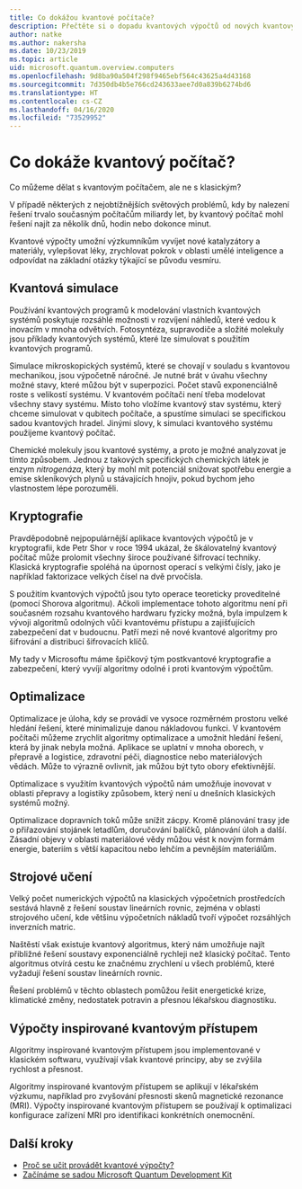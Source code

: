 ```yaml
---
title: Co dokážou kvantové počítače?
description: Přečtěte si o dopadu kvantových výpočtů od nových kvantových algoritmů až po algoritmy inspirované kvantovým přístupem a spouštěné na klasických počítačích.
author: natke
ms.author: nakersha
ms.date: 10/23/2019
ms.topic: article
uid: microsoft.quantum.overview.computers
ms.openlocfilehash: 9d8ba90a504f298f9465ebf564c43625a4d43168
ms.sourcegitcommit: 7d350db4b5e766cd243633aee7d0a839b6274bd6
ms.translationtype: HT
ms.contentlocale: cs-CZ
ms.lasthandoff: 04/16/2020
ms.locfileid: "73529952"
---
```

# <a name="what-can-a-quantum-computer-do"></a>Co dokáže kvantový počítač?

Co můžeme dělat s kvantovým počítačem, ale ne s klasickým?

V případě některých z nejobtížnějších světových problémů, kdy by nalezení řešení trvalo současným počítačům miliardy let, by kvantový počítač mohl řešení najít za několik dnů, hodin nebo dokonce minut.

Kvantové výpočty umožní výzkumníkům vyvíjet nové katalyzátory a materiály, vylepšovat léky, zrychlovat pokrok v oblasti umělé inteligence a odpovídat na základní otázky týkající se původu vesmíru.

## <a name="quantum-simulation"></a>Kvantová simulace

Používání kvantových programů k modelování vlastních kvantových systémů poskytuje rozsáhlé možnosti v rozvíjení náhledů, které vedou k inovacím v mnoha odvětvích. Fotosyntéza, supravodiče a složité molekuly jsou příklady kvantových systémů, které lze simulovat s použitím kvantových programů.

Simulace mikroskopických systémů, které se chovají v souladu s kvantovou mechanikou, jsou výpočetně náročné. Je nutné brát v úvahu všechny možné stavy, které můžou být v superpozici. Počet stavů exponenciálně roste s velikostí systému. V kvantovém počítači není třeba modelovat všechny stavy systému. Místo toho vložíme kvantový stav systému, který chceme simulovat v qubitech počítače, a spustíme simulaci se specifickou sadou kvantových hradel. Jinými slovy, k simulaci kvantového systému použijeme kvantový počítač.

Chemické molekuly jsou kvantové systémy, a proto je možné analyzovat je tímto způsobem. Jednou z takových specifických chemických látek je enzym _nitrogenáza_, který by mohl mít potenciál snižovat spotřebu energie a emise skleníkových plynů u stávajících hnojiv, pokud bychom jeho vlastnostem lépe porozuměli.

## <a name="cryptography"></a>Kryptografie

Pravděpodobně nejpopulárnější aplikace kvantových výpočtů je v kryptografii, kde Petr Shor v roce 1994 ukázal, že škálovatelný kvantový počítač může prolomit všechny široce používané šifrovací techniky.  Klasická kryptografie spoléhá na úpornost operací s velkými čísly, jako je například faktorizace velkých čísel na dvě prvočísla.

S použitím kvantových výpočtů jsou tyto operace teoreticky proveditelné (pomocí Shorova algoritmu). Ačkoli implementace tohoto algoritmu není při současném rozsahu kvantového hardwaru fyzicky možná, byla impulzem k vývoji algoritmů odolných vůči kvantovému přístupu a zajišťujících zabezpečení dat v budoucnu. Patří mezi ně nové kvantové algoritmy pro šifrování a distribuci šifrovacích klíčů.

My tady v Microsoftu máme špičkový tým postkvantové kryptografie a zabezpečení, který vyvíjí algoritmy odolné i proti kvantovým výpočtům.

## <a name="optimization"></a>Optimalizace

Optimalizace je úloha, kdy se provádí ve vysoce rozměrném prostoru velké hledání řešení, které minimalizuje danou nákladovou funkci.   V kvantovém počítači můžeme zrychlit algoritmy optimalizace a umožnit hledání řešení, která by jinak nebyla možná. Aplikace se uplatní v mnoha oborech, v přepravě a logistice, zdravotní péči, diagnostice nebo materiálových vědách. Může to výrazně ovlivnit, jak můžou být tyto obory efektivnější.

Optimalizace s využitím kvantových výpočtů nám umožňuje inovovat v oblasti přepravy a logistiky způsobem, který není u dnešních klasických systémů možný.

Optimalizace dopravních toků může snížit zácpy.  Kromě plánování trasy jde o přiřazování stojánek letadlům, doručování balíčků, plánování úloh a další. Zásadní objevy v oblasti materiálové vědy můžou vést k novým formám energie, bateriím s větší kapacitou nebo lehčím a pevnějším materiálům.

## <a name="machine-learning"></a>Strojové učení

Velký počet numerických výpočtů na klasických výpočetních prostředcích sestává hlavně z řešení soustav lineárních rovnic, zejména v oblasti strojového učení, kde většinu výpočetních nákladů tvoří výpočet rozsáhlých inverzních matric.

Naštěstí však existuje kvantový algoritmus, který nám umožňuje najít přibližné řešení soustavy exponenciálně rychleji než klasický počítač. Tento algoritmus otvírá cestu ke značnému zrychlení u všech problémů, které vyžadují řešení soustav lineárních rovnic.

Řešení problémů v těchto oblastech pomůžou řešit energetické krize, klimatické změny, nedostatek potravin a přesnou lékařskou diagnostiku.

## <a name="quantum-inspired-computing"></a>Výpočty inspirované kvantovým přístupem

Algoritmy inspirované kvantovým přístupem jsou implementované v klasickém softwaru, využívají však kvantové principy, aby se zvýšila rychlost a přesnost.

Algoritmy inspirované kvantovým přístupem se aplikují v lékařském výzkumu, například pro zvyšování přesnosti skenů magnetické rezonance (MRI). Výpočty inspirované kvantovým přístupem se používají k optimalizaci konfigurace zařízení MRI pro identifikaci konkrétních onemocnění.

## <a name="next-steps"></a>Další kroky

* [Proč se učit provádět kvantové výpočty?](xref:microsoft.quantum.overview.why)
* [Začínáme se sadou Microsoft Quantum Development Kit](xref:microsoft.quantum.welcome)
